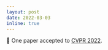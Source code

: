 ```yaml
---
layout: post
date: 2022-03-03
inline: true
---
```


📝 One paper accepted to [CVPR 2022](https://cvpr2022.thecvf.com).

